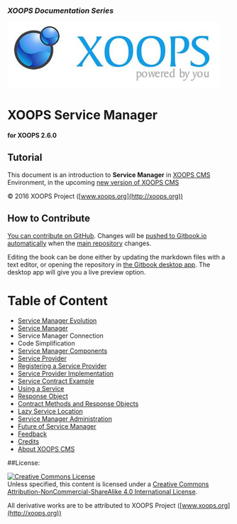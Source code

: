 ### _XOOPS Documentation Series_
![logoXoops.jpg](en/assets/logoXoops.jpg)

# XOOPS Service Manager
#### for XOOPS 2.6.0
      
           
## Tutorial

This document is an introduction to **Service Manager** in [XOOPS CMS](http://xoops.org) Environment, in the upcoming [new version of XOOPS CMS](https://github.com/XOOPS/XoopsCore)


© 2016 XOOPS Project ([www.xoops.org](http://xoops.org))   


## How to Contribute

[You can contribute on GitHub](https://github.com/XoopsDocs/service-manager). Changes will be [pushed to Gitbook.io automatically](https://www.gitbook.com/book/xoops/service-manager/activity) when the [main repository](https://github.com/XoopsDocs/service-manager) changes.

Editing the book can be done either by updating the markdown files with a text editor, or opening the repository in [the Gitbook desktop app](https://github.com/GitbookIO/editor/blob/master/README.md). The desktop app will give you a live preview option.

# Table of Content

* [Service Manager Evolution](en/book/1install.md)
* [Service Manager](en/book/service-manager.md)
 * Service Manager Connection
 * Code Simplification
* [Service Manager Components](en/book/service-manager-components.md)
 * [Service Provider](en/book/service-provider.md)
 * [Registering a Service Provider](en/book/registering-a-service-provider.md)
 * [Service Provider Implementation](en/book/service-provider-implementation.md)
 * [Service Contract Example](en/book/service-contract-example.md)
 * [Using a Service](en/book/using-service.md)
 * [Response Object](en/book/response-object.md)
 * [Contract Methods and Response Objects](en/book/contract-methods-and-response-objects.md)
 * [Lazy Service Location](en/book/lazy-service-location.md)
 * [Service Manager Administration](en/book/service-manager-administration.md)
* [Future of Service Manager](en/book/future-of-service-manager.md)
* [Feedback](en/book/feedback.md)
* [Credits](en/book/9credits.md)
* [About XOOPS CMS](en/book/10aboutxoops.md)


##License:

<a rel="license" href="http://creativecommons.org/licenses/by-nc-sa/4.0/"><img alt="Creative Commons License" style="border-width:0" src="https://i.creativecommons.org/l/by-nc-sa/4.0/88x31.png" /></a><br />Unless specified, this content is licensed under a <a rel="license" href="http://creativecommons.org/licenses/by-nc-sa/4.0/">Creative Commons Attribution-NonCommercial-ShareAlike 4.0 International License</a>.

All derivative works are to be attributed to XOOPS Project ([www.xoops.org](http://xoops.org))
